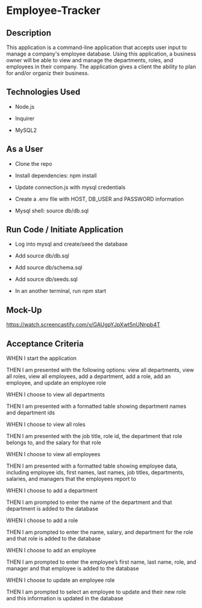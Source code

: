 # Employee-Tracker

## Description
This application is a command-line application that accepts user input to manage a company's employee database. Using this application, a business owner will be able to view and manage the departments, roles, and employees in their company. The application gives a client the ability to plan for and/or organiz their business.

## Technologies Used
* Node.js

* Inquirer

* MySQL2

## As a User
* Clone the repo

* Install dependencies: npm install

* Update connection.js with mysql credentials 

* Create a .env file with HOST, DB_USER and PASSWORD information

* Mysql shell: source db/db.sql

## Run Code / Initiate Application

* Log into mysql and create/seed the database

* Add source db/db.sql

* Add source db/schema.sql

* Add source db/seeds.sql

* In an another terminal, run npm start

## Mock-Up
https://watch.screencastify.com/v/GAUgpYJpXwt5nUNnpb4T

## Acceptance Criteria
WHEN I start the application

THEN I am presented with the following options: view all departments, view all roles, view all employees, add a department, add a role, add an employee, and update an employee role

WHEN I choose to view all departments

THEN I am presented with a formatted table showing department names and department ids

WHEN I choose to view all roles

THEN I am presented with the job title, role id, the department that role belongs to, and the salary for that role

WHEN I choose to view all employees

THEN I am presented with a formatted table showing employee data, including employee ids, first names, last names, job titles, departments, salaries, and managers that the employees report to

WHEN I choose to add a department

THEN I am prompted to enter the name of the department and that department is added to the database

WHEN I choose to add a role

THEN I am prompted to enter the name, salary, and department for the role and that role is added to the database

WHEN I choose to add an employee

THEN I am prompted to enter the employee’s first name, last name, role, and manager and that employee is added to the database

WHEN I choose to update an employee role

THEN I am prompted to select an employee to update and their new role and this information is updated in the database 



